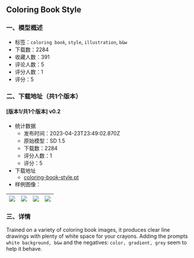 ## Coloring Book Style
### 一、模型概述

- 标签：`coloring book`, `style`, `illustration`, `b&w`
- 下载数：2284
- 收藏人数：391
- 评论人数：5
- 评分人数：1
- 评分：5

### 二、下载地址（共1个版本）

#### [版本1/共1个版本] v0.2

- 统计数据
  - 发布时间：2023-04-23T23:49:02.870Z
  - 原始模型：SD 1.5
  - 下载数：2284
  - 评分人数：1
  - 评分：5
- 下载地址
  - [coloring-book-style.pt](https://civitai.com/api/download/models/53633)
- 样例图像：

| <img src="https://image.civitai.com/xG1nkqKTMzGDvpLrqFT7WA/b62e7f6d-fec8-470f-ff0d-a972a48a5d00/width=450/580477.jpeg" /> | <img src="https://image.civitai.com/xG1nkqKTMzGDvpLrqFT7WA/22dbb883-9b07-41e8-dd9b-5e44a4474400/width=450/580516.jpeg" /> | <img src="https://image.civitai.com/xG1nkqKTMzGDvpLrqFT7WA/f6607386-126f-46a0-6320-987574a36d00/width=450/580500.jpeg" /> | <img src="https://image.civitai.com/xG1nkqKTMzGDvpLrqFT7WA/0ffe7581-a9eb-4622-1e1c-e04cd2c1f000/width=450/580480.jpeg" /> |
| ---- | ---- | ---- | ---- |


### 三、详情
<p>Trained on a variety of coloring book images, it produces clear line drawings with plenty of white space for your crayons. Adding the prompts <code>white background, b&amp;w</code> and the negatives: <code>color, gradient, grey</code> seem to help it behave. </p><p></p><p></p>